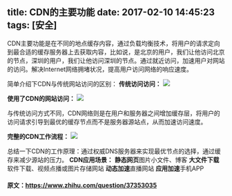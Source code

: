 title: CDN的主要功能
date: 2017-02-10 14:45:23
tags: [安全]
---
CDN主要功能是在不同的地点缓存内容，通过负载均衡技术，将用户的请求定向到最合适的缓存服务器上去获取内容，比如说，是北京的用户，我们让他访问北京的节点，深圳的用户，我们让他访问深圳的节点。通过就近访问，加速用户对网站的访问。解决Internet网络拥堵状况，提高用户访问网络的响应速度。

简单介绍下CDN与传统网站访问的区别：
**传统访问访问：**
![](http://7xq1il.com1.z0.glb.clouddn.com/noCDN.png)

**使用了CDN的网站访问：**
![](http://7xq1il.com1.z0.glb.clouddn.com/haveCDN.png)

与传统访问方式不同，CDN网络则是在用户和服务器之间增加缓存层，将用户的访问请求引导到最优的缓存节点而不是服务器源站点，从而加速访问速度。

**完整的CDN工作流程：**
![](http://7xq1il.com1.z0.glb.clouddn.com/comCDN.png)

总结一下CDN的工作原理：通过权威DNS服务器来实现最优节点的选择，通过缓存来减少源站的压力。
**CDN应用场景：**
**静态网页**图片小文件、博客
**大文件下载**软件下载、视频点播或图片存储网站
**动态加速**直播网站
**应用加速**手机APP

#### 原文：https://www.zhihu.com/question/37353035

